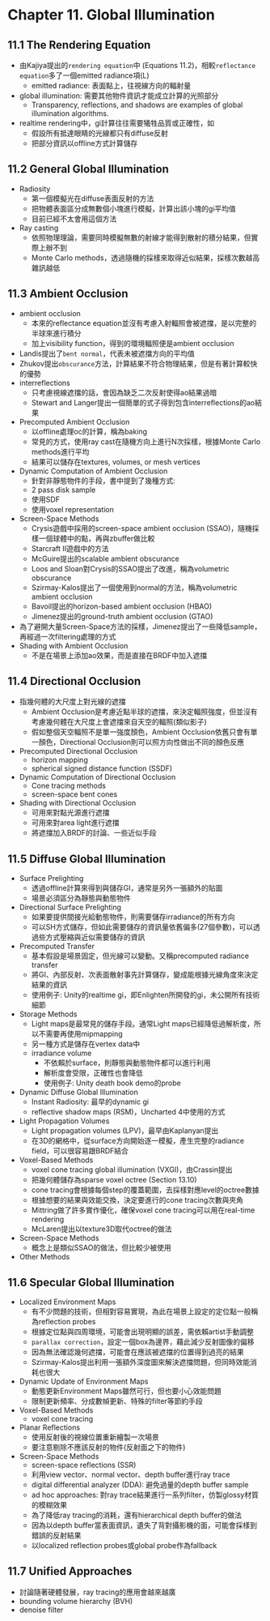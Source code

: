 # Chapter 11. Global Illumination
## 11.1 The Rendering Equation
* 由Kajiya提出的`rendering equation`中 (Equations 11.2)，相較`reflectance equation`多了一個emitted radiance項(L)
    * emitted radiance: 表面點上，往視線方向的輻射量
* global illumination: 需要其他物件資訊才能成立計算的光照部分
    * Transparency, reflections, and shadows are examples of global illumination algorithms.
* realtime rendering中，gi計算往往需要犧牲品質或正確性，如
    * 假設所有抵達眼睛的光線都只有diffuse反射
    * 把部分資訊以offline方式計算儲存

## 11.2 General Global Illumination
* Radiosity
    * 第一個模擬光在diffuse表面反射的方法
    * 把物體表面區分成無數個小塊進行模擬，計算出該小塊的gi平均值
    * 目前已經不太會用這個方法
* Ray casting
    * 依照物理理論，需要同時模擬無數的射線才能得到散射的積分結果，但實際上辦不到
    * Monte Carlo methods，透過隨機的採樣來取得近似結果，採樣次數越高雜訊越低

## 11.3 Ambient Occlusion
* ambient occlusion
    * 本來的reflectance equation並沒有考慮入射輻照會被遮擋，是以完整的半球來進行積分
    * 加上visibility function，得到的環境輻照便是ambient occlusion
* Landis提出了`bent normal`，代表未被遮擋方向的平均值
* Zhukov提出`obscurance`方法，計算結果不符合物理結果，但是有著計算較快的優勢
* interreflections
    * 只考慮視線遮擋的話，會因為缺乏二次反射使得ao結果過暗
    * Stewart and Langer提出一個簡單的式子得到包含interreflections的ao結果
* Precomputed Ambient Occlusion
    * 以offline處理oc的計算，稱為baking
    * 常見的方式，使用ray cast在隨機方向上進行N次採樣，根據Monte Carlo methods進行平均
    * 結果可以儲存在textures, volumes, or mesh vertices
* Dynamic Computation of Ambient Occlusion
    * 針對非靜態物件的手段，書中提到了幾種方式:
    * 2 pass disk sample
    * 使用SDF
    * 使用voxel representation
* Screen-Space Methods
    * Crysis遊戲中採用的screen-space ambient occlusion (SSAO)，隨機採樣一個球體中的點，再與zbuffer做比較
    * Starcraft II遊戲中的方法
    * McGuire提出的scalable ambient obscurance
    * Loos and Sloan對Crysis的SSAO提出了改進，稱為volumetric obscurance
    * Szirmay-Kalos提出了一個使用到normal的方法，稱為volumetric ambient occlusion
    * Bavoil提出的horizon-based ambient occlusion (HBAO)
    * Jimenez提出的ground-truth ambient occlusion (GTAO)
* 為了避開大量Screen-Space方法的採樣，Jimenez提出了一些降低sample，再經過一次filtering處理的方式
* Shading with Ambient Occlusion
    * 不是在場景上添加ao效果，而是直接在BRDF中加入遮擋

## 11.4 Directional Occlusion
* 指幾何體的大尺度上對光線的遮擋
    * Ambient Occlusion是考慮近點半球的遮擋，來決定輻照強度，但並沒有考慮幾何體在大尺度上會遮擋來自天空的輻照(類似影子)
    * 假如整個天空輻照不是單一強度顏色，Ambient Occlusion依舊只會有單一顏色，Directional Occlusion則可以照方向性做出不同的顏色反應
* Precomputed Directional Occlusion
    * horizon mapping
    * spherical signed distance function (SSDF)
* Dynamic Computation of Directional Occlusion
    * Cone tracing methods
    * screen-space bent cones
* Shading with Directional Occlusion
    * 可用來對點光源進行遮擋
    * 可用來對area light進行遮擋
    * 將遮擋加入BRDF的討論、一些近似手段

## 11.5 Diffuse Global Illumination
* Surface Prelighting
    * 透過offline計算來得到與儲存GI，通常是另外一張額外的貼圖
    * 場景必須區分為靜態與動態物件
* Directional Surface Prelighting
    * 如果要提供間接光給動態物件，則需要儲存irradiance的所有方向
    * 可以SH方式儲存，但如此需要儲存的資訊量依舊偏多(27個參數)，可以透過些方式壓縮與近似需要儲存的資訊
* Precomputed Transfer
    * 基本假設是場景固定，但光線可以變動。又稱precomputed radiance transfer
    * 將GI、內部反射、次表面散射事先計算儲存，變成能根據光線角度來決定結果的資訊
    * 使用例子: Unity的realtime gi，即Enlighten所開發的gi，未公開所有技術細節
* Storage Methods
    * Light maps是最常見的儲存手段。通常Light maps已經降低過解析度，所以不需要再使用mipmapping
    * 另一種方式是儲存在vertex data中
    * irradiance volume
        * 不依賴於surface，則靜態與動態物件都可以進行利用
        * 解析度會受限，正確性也會降低
        * 使用例子: Unity death book demo的probe
* Dynamic Diffuse Global Illumination
    * Instant Radiosity: 最早的dynamic gi
    * reflective shadow maps (RSM)，Uncharted 4中使用的方式
* Light Propagation Volumes
    * Light propagation volumes (LPV)，最早由Kaplanyan提出
    * 在3D的網格中，從surface方向開始逐一模擬，產生完整的radiance field，可以很容易跟BRDF結合
* Voxel-Based Methods
    * voxel cone tracing global illumination (VXGI)，由Crassin提出
    * 把幾何體儲存為sparse voxel octree (Section 13.10)
    * cone tracing會根據每個step的覆蓋範圍，去採樣對應level的octree數據
    * 根據想要的結果與效能交換，決定要進行的cone tracing次數與夾角
    * Mittring做了許多實作優化，確保voxel cone tracing可以用在real-time rendering
    * McLaren提出以texture3D取代octree的做法
* Screen-Space Methods
    * 概念上是類似SSAO的做法，但比較少被使用
* Other Methods

## 11.6 Specular Global Illumination
* Localized Environment Maps
    * 有不少問題的技術，但相對容易實現，為此在場景上設定的定位點一般稱為reflection probes
    * 根據定位點與四周環境，可能會出現明顯的誤差，需依賴artist手動調整
    * `parallax correction`，設定一個box為邊界，藉此減少反射圖像的偏移
    * 因為無法確認幾何遮擋，可能會在應該被遮擋的位置得到過亮的結果
    * Szirmay-Kalos提出利用一張額外深度圖來解決遮擋問題，但同時效能消耗也很大
* Dynamic Update of Environment Maps
    * 動態更新Environment Maps雖然可行，但也要小心效能問題
    * 限制更新頻率、分成數幀更新、特殊的filter等節約手段
* Voxel-Based Methods
    * voxel cone tracing
* Planar Reflections
    * 使用反射後的視線位置重新繪製一次場景
    * 要注意剔除不應該反射的物件(反射面之下的物件)
* Screen-Space Methods
    * screen-space reflections (SSR)
    * 利用view vector、normal vector、depth buffer進行ray trace
    * digital differential analyzer (DDA): 避免過量的depth buffer sample
    * ad hoc approaches: 對ray trace結果進行一系列filter，仿製glossy材質的模糊效果
    * 為了降低ray tracing的消耗，還有hierarchical depth buffer的做法
    * 因為以depth buffer當表面資訊，遺失了背對攝影機的面，可能會採樣到錯誤的反射結果
    * 以localized reflection probes或global probe作為fallback

## 11.7 Unified Approaches
* 討論隨著硬體發展，ray tracing的應用會越來越廣
* bounding volume hierarchy (BVH)
* denoise filter